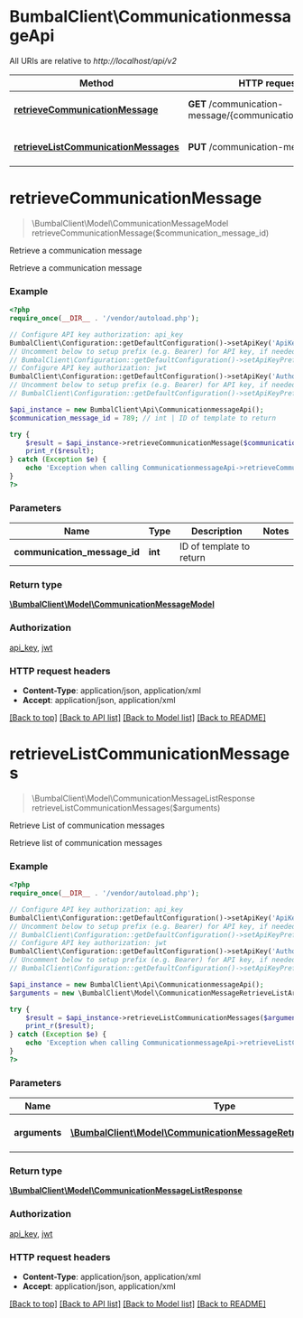 # BumbalClient\CommunicationmessageApi

All URIs are relative to *http://localhost/api/v2*

Method | HTTP request | Description
------------- | ------------- | -------------
[**retrieveCommunicationMessage**](CommunicationmessageApi.md#retrieveCommunicationMessage) | **GET** /communication-message/{communicationMessageID} | Retrieve a communication message
[**retrieveListCommunicationMessages**](CommunicationmessageApi.md#retrieveListCommunicationMessages) | **PUT** /communication-message | Retrieve List of communication messages


# **retrieveCommunicationMessage**
> \BumbalClient\Model\CommunicationMessageModel retrieveCommunicationMessage($communication_message_id)

Retrieve a communication message

Retrieve a communication message

### Example
```php
<?php
require_once(__DIR__ . '/vendor/autoload.php');

// Configure API key authorization: api_key
BumbalClient\Configuration::getDefaultConfiguration()->setApiKey('ApiKey', 'YOUR_API_KEY');
// Uncomment below to setup prefix (e.g. Bearer) for API key, if needed
// BumbalClient\Configuration::getDefaultConfiguration()->setApiKeyPrefix('ApiKey', 'Bearer');
// Configure API key authorization: jwt
BumbalClient\Configuration::getDefaultConfiguration()->setApiKey('Authorization', 'YOUR_API_KEY');
// Uncomment below to setup prefix (e.g. Bearer) for API key, if needed
// BumbalClient\Configuration::getDefaultConfiguration()->setApiKeyPrefix('Authorization', 'Bearer');

$api_instance = new BumbalClient\Api\CommunicationmessageApi();
$communication_message_id = 789; // int | ID of template to return

try {
    $result = $api_instance->retrieveCommunicationMessage($communication_message_id);
    print_r($result);
} catch (Exception $e) {
    echo 'Exception when calling CommunicationmessageApi->retrieveCommunicationMessage: ', $e->getMessage(), PHP_EOL;
}
?>
```

### Parameters

Name | Type | Description  | Notes
------------- | ------------- | ------------- | -------------
 **communication_message_id** | **int**| ID of template to return |

### Return type

[**\BumbalClient\Model\CommunicationMessageModel**](../Model/CommunicationMessageModel.md)

### Authorization

[api_key](../../README.md#api_key), [jwt](../../README.md#jwt)

### HTTP request headers

 - **Content-Type**: application/json, application/xml
 - **Accept**: application/json, application/xml

[[Back to top]](#) [[Back to API list]](../../README.md#documentation-for-api-endpoints) [[Back to Model list]](../../README.md#documentation-for-models) [[Back to README]](../../README.md)

# **retrieveListCommunicationMessages**
> \BumbalClient\Model\CommunicationMessageListResponse retrieveListCommunicationMessages($arguments)

Retrieve List of communication messages

Retrieve list of communication messages

### Example
```php
<?php
require_once(__DIR__ . '/vendor/autoload.php');

// Configure API key authorization: api_key
BumbalClient\Configuration::getDefaultConfiguration()->setApiKey('ApiKey', 'YOUR_API_KEY');
// Uncomment below to setup prefix (e.g. Bearer) for API key, if needed
// BumbalClient\Configuration::getDefaultConfiguration()->setApiKeyPrefix('ApiKey', 'Bearer');
// Configure API key authorization: jwt
BumbalClient\Configuration::getDefaultConfiguration()->setApiKey('Authorization', 'YOUR_API_KEY');
// Uncomment below to setup prefix (e.g. Bearer) for API key, if needed
// BumbalClient\Configuration::getDefaultConfiguration()->setApiKeyPrefix('Authorization', 'Bearer');

$api_instance = new BumbalClient\Api\CommunicationmessageApi();
$arguments = new \BumbalClient\Model\CommunicationMessageRetrieveListArguments(); // \BumbalClient\Model\CommunicationMessageRetrieveListArguments | Template RetrieveList Arguments

try {
    $result = $api_instance->retrieveListCommunicationMessages($arguments);
    print_r($result);
} catch (Exception $e) {
    echo 'Exception when calling CommunicationmessageApi->retrieveListCommunicationMessages: ', $e->getMessage(), PHP_EOL;
}
?>
```

### Parameters

Name | Type | Description  | Notes
------------- | ------------- | ------------- | -------------
 **arguments** | [**\BumbalClient\Model\CommunicationMessageRetrieveListArguments**](../Model/CommunicationMessageRetrieveListArguments.md)| Template RetrieveList Arguments |

### Return type

[**\BumbalClient\Model\CommunicationMessageListResponse**](../Model/CommunicationMessageListResponse.md)

### Authorization

[api_key](../../README.md#api_key), [jwt](../../README.md#jwt)

### HTTP request headers

 - **Content-Type**: application/json, application/xml
 - **Accept**: application/json, application/xml

[[Back to top]](#) [[Back to API list]](../../README.md#documentation-for-api-endpoints) [[Back to Model list]](../../README.md#documentation-for-models) [[Back to README]](../../README.md)


